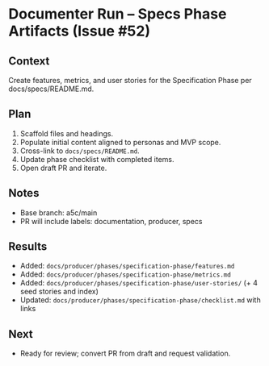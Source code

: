 # Documenter Run – Specs Phase Artifacts (Issue #52)

## Context

Create features, metrics, and user stories for the Specification Phase per docs/specs/README.md.

## Plan

1. Scaffold files and headings.
2. Populate initial content aligned to personas and MVP scope.
3. Cross-link to `docs/specs/README.md`.
4. Update phase checklist with completed items.
5. Open draft PR and iterate.

## Notes

- Base branch: a5c/main
- PR will include labels: documentation, producer, specs

## Results

- Added: `docs/producer/phases/specification-phase/features.md`
- Added: `docs/producer/phases/specification-phase/metrics.md`
- Added: `docs/producer/phases/specification-phase/user-stories/` (+ 4 seed stories and index)
- Updated: `docs/producer/phases/specification-phase/checklist.md` with links

## Next

- Ready for review; convert PR from draft and request validation.

